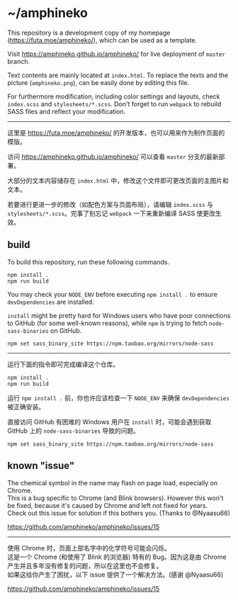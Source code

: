 # ~/amphineko

This repository is a development copy of my homepage (https://futa.moe/amphineko/), which can be used as a template.

Visit https://amphineko.github.io/amphineko/ for live deployment of `master` branch.

Text contents are mainly located at `index.html`. To replace the texts and the picture (`amphineko.png`), can be easily done by editing this file. 

For furthermore modification, including color settings and layouts, check `index.scss` and `stylesheets/*.scss`. Don't forget to run `webpack` to rebuild SASS files and reflect your modification.

---

这里是 https://futa.moe/amphineko/ 的开发版本，也可以用来作为制作页面的模版。

访问 https://amphineko.github.io/amphineko/ 可以查看 `master` 分支的最新部署。

大部分的文本内容储存在 `index.html` 中，修改这个文件即可更改页面的主图片和文本。

若要进行更进一步的修改（如配色方案与页面布局），请编辑 `index.scss` 与 `stylesheets/*.scss`。完事了别忘记 `webpack` 一下来重新编译 SASS 使更改生效。

## build

To build this repository, run these following commands.

```
npm install .
npm run build
```

You may check your `NODE_ENV` before executing `npm install .` to ensure `devDependencies` are installed.

`install` might be pretty hard for Windows users who have poor connections to GitHub (for some well-known reasons), while `npm` is trying to fetch `node-sass-binaries` on GitHub.

```
npm set sass_binary_site https://npm.taobao.org/mirrors/node-sass
```

---

运行下面的指令即可完成编译这个仓库。

```
npm install .
npm run build
```

运行 `npm install .` 前，你也许应该检查一下 `NODE_ENV` 来确保 `devDependencies` 被正确安装。

直接访问 GitHub 有困难的 Windows 用户在 `install` 时，可能会遇到获取 GitHub 上的 `node-sass-binaries` 导致的问题。

```
npm set sass_binary_site https://npm.taobao.org/mirrors/node-sass
```

## known "issue"

The chemical symbol in the name may flash on page load, especially on Chrome.  
This is a bug specific to Chrome (and Blink browsers). However this won't be fixed, because it's caused by Chrome and left not fixed for years.  
Check out this issue for solution if this bothers you. (Thanks to @Nyaasu66)

https://github.com/amphineko/amphineko/issues/15

---

使用 Chrome 时，页面上部名字中的化学符号可能会闪烁。  
这是一个 Chrome (和使用了 Blink 的浏览器) 特有的 Bug。因为这是由 Chrome 产生并且多年没有修复的问题，所以在这里也不会修复。  
如果这给你产生了困扰，以下 issue 提供了一个解决方法。(感谢 @Nyaasu66)

https://github.com/amphineko/amphineko/issues/15
